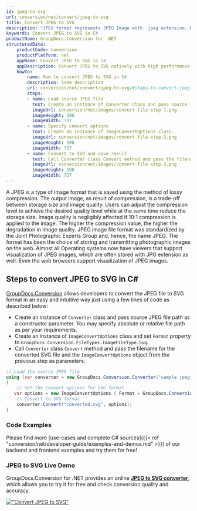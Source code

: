 ```yaml
---
id: jpeg-to-svg
url: conversion/net/convert/jpeg-to-svg
title: Convert JPEG to SVG
description: "JPEG format represents JPEG Image with .jpeg extension. Learn how to convert JPEG to SVG file programmatically in C# language using GroupDocs.Conversion for .NET library."
keywords: Convert JPEG to SVG in C#
productName: GroupDocs.Conversion for .NET
structuredData:
    productCode: conversion
    productPlatform: net
    appName: Convert JPEG to SVG in C#
    appDescription: Convert JPEG to SVG natively with high performance using C# language and server side GroupDocs.Conversion for .NET APIs, without the use of any software like Microsoft or Open Office.
    howTo:
        name: How to convert JPEG to SVG in C# 
        description: Some description
        url: conversion/net/convert/jpeg-to-svg/#steps-to-convert-jpeg-to-svg-in-c
        steps:
        - name: Load source JPEG file 
          text: Create an instance of Converter class and pass source JPEG file path as a constructor parameter. You may specify absolute or relative file path as per your requirements. 
          imageUrl: conversion/net/images/convert-file-step-1.png
          imageHeight: 196
          imageWidth: 737
        - name: Specify convert options 
          text: Create an instance of ImageConvertOptions class.
          imageUrl: conversion/net/images/convert-file-step-2.png
          imageHeight: 196
          imageWidth: 737
        - name: Convert to SVG and save result 
          text: Call Converter class Convert method and pass the filename for the converted HTML file and the ImageConvertOptions object from the previous step as parameters.
          imageUrl: conversion/net/images/convert-file-step-3.png
          imageHeight: 196
          imageWidth: 737
---
```


A JPEG is a type of image format that is saved using the method of lossy compression. The output image, as result of compression, is a trade-off between storage size and image quality. Users can adjust the compression level to achieve the desired quality level while at the same time reduce the storage size. Image quality is negligibly affected if 10:1 compression is applied to the image.  The higher the compression value, the higher the degradation in image quality. JPEG image file format was standardized by the Joint Photographic Experts Group and, hence, the name JPEG. The format has been the choice of storing and transmitting photographic images on the web. Almost all Operating systems now have viewers that support visualization of JPEG images, which are often stored with JPG extension as well. Even the web browsers support visualization of JPEG images.

## Steps to convert JPEG to SVG in C#

[GroupDocs.Conversion](https://products.groupdocs.com/conversion/net) allows developers to convert the JPEG file to SVG format in an easy and intuitive way just using a few lines of code as described below:

* Create an instance of `Converter` class and pass source JPEG file path as a constructor parameter. You may specify absolute or relative file path as per your requirements. 
* Create an instance of `ImageConvertOptions` class and set `Format` property to `GroupDocs.Conversion.FileTypes.ImageFileType.Svg`.
* Call `Converter` class `Convert` method and pass the filename for the converted SVG file and the `ImageConvertOptions` object from the previous step as parameters.

```csharp
// Load the source JPEG file
using (var converter = new GroupDocs.Conversion.Converter("sample.jpeg"))
{
    // Set the convert options for SVG format
   var options = new ImageConvertOptions { Format = GroupDocs.Conversion.FileTypes.ImageFileType.Svg };
    // Convert to SVG format
    converter.Convert("converted.svg", options);
}
```

### Code Examples

Please find more [use-cases and complete C# sources]({{< ref "conversion/net/developer-guide/examples-and-demos.md" >}}) of our backend and frontend examples and try them for free!

### JPEG to SVG Live Demo

GroupDocs.Conversion for .NET provides an online [**JPEG to SVG converter**](https://products.groupdocs.app/conversion/jpeg-to-svg), which allows you to try it for free and check conversion quality and accuracy.

[!["Convert JPEG to SVG"](conversion/net/images/convert-to-svg/convert-jpeg-to-svg.png)](https://products.groupdocs.app/conversion/jpeg-to-svg)